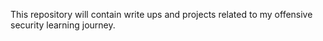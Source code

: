 This repository will contain write ups and projects related to my offensive security learning journey.

